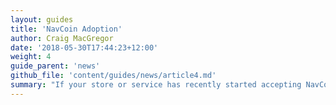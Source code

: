 ```yaml
---
layout: guides
title: 'NavCoin Adoption'
author: Craig MacGregor
date: '2018-05-30T17:44:23+12:00'
weight: 4
guide_parent: 'news'
github_file: 'content/guides/news/article4.md'
summary: "If your store or service has recently started accepting NavCoin, publishing a write up to NavHub is a great way to promote it. The community is always eager to learn about new ways to use and spend NavCoin in the wild."
---
```

